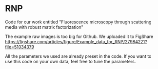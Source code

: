 # RNP
Code for our work entitled "Fluorescence microscopy through scattering media with robust matrix factorization"

The example raw images is too big for Github. We uploaded it to FigShare https://figshare.com/articles/figure/Example_data_for_RNP/27984221?file=51034379

All the parameters we used are already preset in the code. If you want to use this code on your own data, feel free to tune the parameters.

